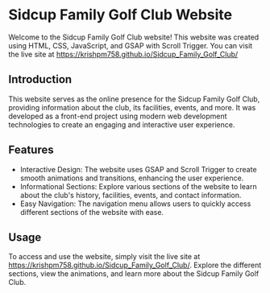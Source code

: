 # Sidcup Family Golf Club Website


Welcome to the Sidcup Family Golf Club website! This website was created using HTML, CSS, JavaScript, and GSAP with Scroll Trigger. You can visit the live site at https://krishpm758.github.io/Sidcup_Family_Golf_Club/

## Introduction

This website serves as the online presence for the Sidcup Family Golf Club, providing information about the club, its facilities, events, and more. It was developed as a front-end project using modern web development technologies to create an engaging and interactive user experience.

## Features

* Interactive Design: The website uses GSAP and Scroll Trigger to create smooth animations and transitions, enhancing the user experience.
* Informational Sections: Explore various sections of the website to learn about the club's history, facilities, events, and contact information.
* Easy Navigation: The navigation menu allows users to quickly access different sections of the website with ease.

## Usage

To access and use the website, simply visit the live site at https://krishpm758.github.io/Sidcup_Family_Golf_Club/. Explore the different sections, view the animations, and learn more about the Sidcup Family Golf Club.
